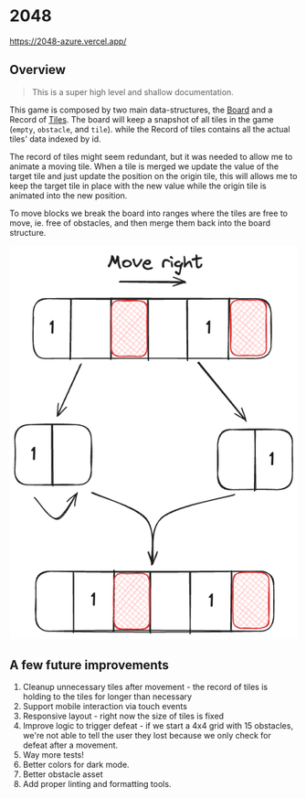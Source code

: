 # 2048
https://2048-azure.vercel.app/

## Overview
> This is a super high level and shallow documentation.

This game is composed by two main data-structures, the [Board](/src/game/models/board.ts) and a Record of [Tiles](/src/game/models/tile.ts). The board will keep a snapshot of all tiles in the game (`empty`, `obstacle`, and `tile`). while the Record of tiles contains all the actual tiles' data indexed by id.

The record of tiles might seem redundant, but it was needed to allow me to animate a moving tile. When a tile is merged we update the value of the target tile and just update the position on the origin tile, this will allows me to keep the target tile in place with the new value while the origin tile is animated into the new position.

To move blocks we break the board into ranges where the tiles are free to move, ie. free of obstacles, and then merge them back into the board structure.

![Move](docs/move-doc.png?raw=true "Move")

## A few future improvements
1. Cleanup unnecessary tiles after movement - the record of tiles is holding to the tiles for longer than necessary
2. Support mobile interaction via touch events
3. Responsive layout - right now the size of tiles is fixed
4. Improve logic to trigger defeat - if we start a 4x4 grid with 15 obstacles, we're not able to tell the user they lost because we only check for defeat after a movement. 
5. Way more tests!
6. Better colors for dark mode.
6. Better obstacle asset
7. Add proper linting and formatting tools.
